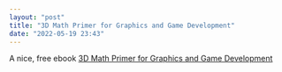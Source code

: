 ```yaml
---
layout: "post"
title: "3D Math Primer for Graphics and Game Development"
date: "2022-05-19 23:43"
---
```

A nice, free ebook [3D Math Primer for Graphics and Game Development](https://gamemath.com/book/intro.html)